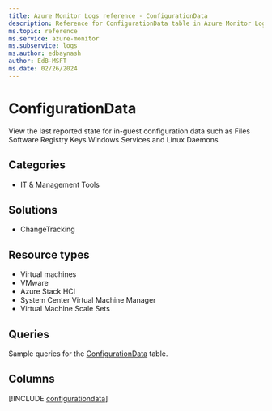 ```yaml
---
title: Azure Monitor Logs reference - ConfigurationData
description: Reference for ConfigurationData table in Azure Monitor Logs.
ms.topic: reference
ms.service: azure-monitor
ms.subservice: logs
ms.author: edbaynash
author: EdB-MSFT
ms.date: 02/26/2024
---
```


# ConfigurationData

View the last reported state for in-guest configuration data such as Files Software Registry Keys Windows Services and Linux Daemons


## Categories

- IT & Management Tools

## Solutions

- ChangeTracking

## Resource types

- Virtual machines
- VMware
- Azure Stack HCI
- System Center Virtual Machine Manager
- Virtual Machine Scale Sets

## Queries

 Sample queries for the [ConfigurationData](../queries/configurationdata.md) table.


## Columns
  
[!INCLUDE [configurationdata](.././tables/includes/configurationdata-include.md)]
